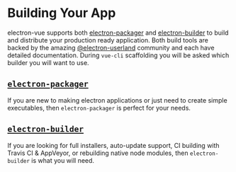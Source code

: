 # Building Your App

electron-vue supports both [electron-packager](https://github.com/electron-userland/electron-packager) and [electron-builder](https://github.com/electron-userland/electron-builder) to build and distribute your production ready application. Both build tools are backed by the amazing [@electron-userland](https://github.com/electron-userland) community and each have detailed documentation. During `vue-cli` scaffolding you will be asked which builder you will want to use.

## [`electron-packager`](using-electron-packager.md)

If you are new to making electron applications or just need to create simple executables, then `electron-packager` is perfect for your needs.

## [`electron-builder`](using-electron-builder.md)

If you are looking for full installers, auto-update support, CI building with Travis CI & AppVeyor, or rebuilding native node modules, then `electron-builder` is what you will need.

